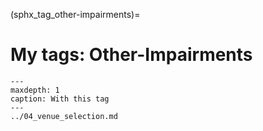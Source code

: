 (sphx_tag_other-impairments)=
# My tags: Other-Impairments

```{toctree}
---
maxdepth: 1
caption: With this tag
---
../04_venue_selection.md
```
